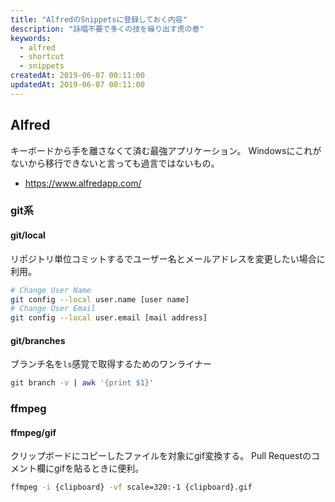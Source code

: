 ```yaml
---
title: "AlfredのSnippetsに登録しておく内容"
description: "詠唱不要で多くの技を繰り出す虎の巻"
keywords:
  - alfred
  - shortcut
  - snippets
createdAt: 2019-06-07 00:11:00
updatedAt: 2019-06-07 00:11:00
---
```


## Alfred

キーボードから手を離さなくて済む最強アプリケーション。
Windowsにこれがないから移行できないと言っても過言ではないもの。

* https://www.alfredapp.com/

### git系

#### git/local

リポジトリ単位コミットするでユーザー名とメールアドレスを変更したい場合に利用。

```bash
# Change User Name
git config --local user.name [user name]
# Change User Email
git config --local user.email [mail address]
```

#### git/branches

ブランチ名を`ls`感覚で取得するためのワンライナー

```bash
git branch -v | awk '{print $1}'
```

### ffmpeg

#### ffmpeg/gif

クリップボードにコピーしたファイルを対象にgif変換する。
Pull Requestのコメント欄にgifを貼るときに便利。

```bash
ffmpeg -i {clipboard} -vf scale=320:-1 {clipboard}.gif
```
